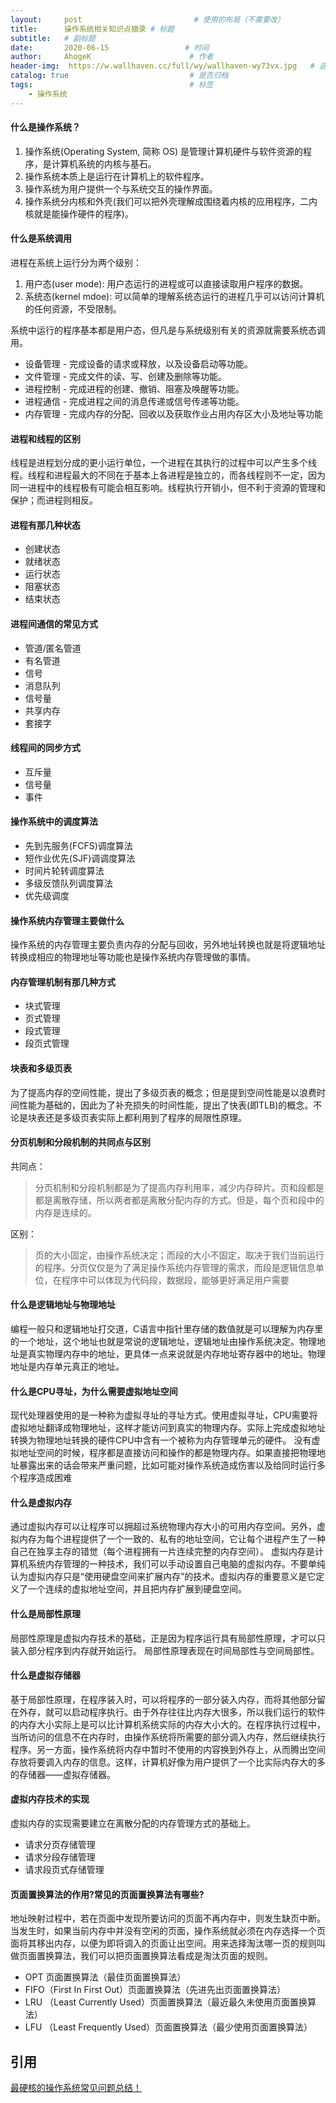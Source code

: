 ```yaml
---
layout:     post                         # 使用的布局（不需要改）
title:      操作系统相关知识点摘录 # 标题
subtitle:   # 副标题
date:       2020-06-15                 # 时间
author:     AhogeK                      # 作者
header-img:  https://w.wallhaven.cc/full/wy/wallhaven-wy73vx.jpg   # 这篇文章标题背景图片
catalog: true                           # 是否归档
tags:                                   # 标签
    - 操作系统 
---
```


#### 什么是操作系统？
1. 操作系统(Operating System, 简称 OS) 是管理计算机硬件与软件资源的程序，是计算机系统的内核与基石。
2. 操作系统本质上是运行在计算机上的软件程序。
3. 操作系统为用户提供一个与系统交互的操作界面。
4. 操作系统分内核和外壳(我们可以把外壳理解成围绕着内核的应用程序，二内核就是能操作硬件的程序)。

#### 什么是系统调用

进程在系统上运行分为两个级别：
1. 用户态(user mode): 用户态运行的进程或可以直接读取用户程序的数据。
2. 系统态(kernel mdoe): 可以简单的理解系统态运行的进程几乎可以访问计算机的任何资源，不受限制。

系统中运行的程序基本都是用户态，但凡是与系统级别有关的资源就需要系统态调用。
* 设备管理 - 完成设备的请求或释放，以及设备启动等功能。
* 文件管理 - 完成文件的读、写、创建及删除等功能。
* 进程控制 - 完成进程的创建、撤销、阻塞及唤醒等功能。
* 进程通信 - 完成进程之间的消息传递或信号传递等功能。
* 内存管理 - 完成内存的分配、回收以及获取作业占用内存区大小及地址等功能

#### 进程和线程的区别

线程是进程划分成的更小运行单位，一个进程在其执行的过程中可以产生多个线程。线程和进程最大的不同在于基本上各进程是独立的，而各线程则不一定，因为同一进程中的线程极有可能会相互影响。线程执行开销小，但不利于资源的管理和保护；而进程则相反。

#### 进程有那几种状态
* 创建状态
* 就绪状态
* 运行状态
* 阻塞状态
* 结束状态

#### 进程间通信的常见方式
* 管道/匿名管道
* 有名管道
* 信号
* 消息队列
* 信号量
* 共享内存
* 套接字

#### 线程间的同步方式
* 互斥量
* 信号量
* 事件

#### 操作系统中的调度算法
* 先到先服务(FCFS)调度算法
* 短作业优先(SJF)调调度算法
* 时间片轮转调度算法
* 多级反馈队列调度算法
* 优先级调度

#### 操作系统内存管理主要做什么
操作系统的内存管理主要负责内存的分配与回收，另外地址转换也就是将逻辑地址转换成相应的物理地址等功能也是操作系统内存管理做的事情。

#### 内存管理机制有那几种方式
* 块式管理
* 页式管理
* 段式管理
* 段页式管理

#### 块表和多级页表
为了提高内存的空间性能，提出了多级页表的概念；但是提到空间性能是以浪费时间性能为基础的，因此为了补充损失的时间性能，提出了快表(即TLB)的概念。不论是块表还是多级页表实际上都利用到了程序的局限性原理。

#### 分页机制和分段机制的共同点与区别
共同点：
> 分页机制和分段机制都是为了提高内存利用率，减少内存碎片。页和段都是都是离散存储，所以两者都是离散分配内存的方式。但是，每个页和段中的内存是连续的。

区别：
> 页的大小固定，由操作系统决定；而段的大小不固定，取决于我们当前运行的程序。分页仅仅是为了满足操作系统内存管理的需求，而段是逻辑信息单位，在程序中可以体现为代码段，数据段，能够更好满足用户需要

#### 什么是逻辑地址与物理地址
编程一般只和逻辑地址打交道，C语言中指针里存储的数值就是可以理解为内存里的一个地址，这个地址也就是常说的逻辑地址，逻辑地址由操作系统决定。物理地址是真实物理内存中的地址，更具体一点来说就是内存地址寄存器中的地址。物理地址是内存单元真正的地址。

#### 什么是CPU寻址，为什么需要虚拟地址空间
现代处理器使用的是一种称为虚拟寻址的寻址方式。使用虚拟寻址，CPU需要将虚拟地址翻译成物理地址，这样才能访问到真实的物理内存。实际上完成虚拟地址转换为物理地址转换的硬件CPU中含有一个被称为内存管理单元的硬件。
没有虚拟地址空间的时候，程序都是直接访问和操作的都是物理内存。如果直接把物理地址暴露出来的话会带来严重问题，比如可能对操作系统造成伤害以及给同时运行多个程序造成困难

#### 什么是虚拟内存
通过虚拟内存可以让程序可以拥超过系统物理内存大小的可用内存空间。另外，虚拟内存为每个进程提供了一个一致的、私有的地址空间，它让每个进程产生了一种自己在独享主存的错觉（每个进程拥有一片连续完整的内存空间）。
虚拟内存是计算机系统内存管理的一种技术，我们可以手动设置自己电脑的虚拟内存。不要单纯认为虚拟内存只是“使用硬盘空间来扩展内存”的技术。虚拟内存的重要意义是它定义了一个连续的虚拟地址空间，并且把内存扩展到硬盘空间。

#### 什么是局部性原理
局部性原理是虚拟内存技术的基础，正是因为程序运行具有局部性原理，才可以只装入部分程序到内存就开始运行。
局部性原理表现在时间局部性与空间局部性。

#### 什么是虚拟存储器
基于局部性原理，在程序装入时，可以将程序的一部分装入内存，而将其他部分留在外存，就可以启动程序执行。由于外存往往比内存大很多，所以我们运行的软件的内存大小实际上是可以比计算机系统实际的内存大小大的。在程序执行过程中，当所访问的信息不在内存时，由操作系统将所需要的部分调入内存，然后继续执行程序。另一方面，操作系统将内存中暂时不使用的内容换到外存上，从而腾出空间存放将要调入内存的信息。这样，计算机好像为用户提供了一个比实际内存大的多的存储器——虚拟存储器。

#### 虚拟内存技术的实现
虚拟内存的实现需要建立在离散分配的内存管理方式的基础上。
* 请求分页存储管理
* 请求分段存储管理
* 请求段页式存储管理

####  页面置换算法的作用?常见的页面置换算法有哪些?
地址映射过程中，若在页面中发现所要访问的页面不再内存中，则发生缺页中断。当发生时，如果当前内存中并没有空闲的页面，操作系统就必须在内存选择一个页面将其移出内存，以便为即将调入的页面让出空间。用来选择淘汰哪一页的规则叫做页面置换算法，我们可以把页面置换算法看成是淘汰页面的规则。

* OPT 页面置换算法（最佳页面置换算法）
* FIFO（First In First Out）页面置换算法（先进先出页面置换算法）
* LRU （Least Currently Used）页面置换算法（最近最久未使用页面置换算法）
* LFU （Least Frequently Used）页面置换算法（最少使用页面置换算法）

引用
---
[最硬核的操作系统常见问题总结！](https://github.com/Snailclimb/JavaGuide/blob/master/docs/operating-system/basis.md)